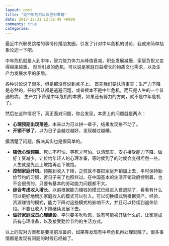 ```yaml
---
layout: post
title: "论中年危机以及应对策略"
date: 2017-12-31 12:58:49 +0800
comments: true
categories: 
---
```


最近中兴职员跳楼的事情传播朋友圈，引发了针对中年危机的讨论，我就来简单抽象论述一下吧。

中年危机就是人到中年，智力能力体力从峰值衰减，职业发展减慢，家庭负担又变得越来越重，
然后引发的危机。可以说是家庭日益增长的物质文化需求，以及生产力发展水平的矛盾。

各种讨论说了很多，但是都没有说到点子上。
首先我们要认清事实：生产力下降是必然的，任何否认都是逃避问题，或者根本不是中年危机，而只是人生的一个普通的坎。
生产力下降是中年危机的本质，如果还有努力的方向，就不是中年危机了。

然后在这种情况下，真正面对问题，你会发现，本质上的问题就是两点：

- **心理预期出现落差**。本来以为可以拼一辈子，结果发现拼不动了。
- **开销不够了**。以为日子会越过越好，发现越过越糟。

摸清楚了问题，解决其实也是很简单的。

- **降低心理预期**。死亡不可怕，等死才可怕。认清现实，安心接受能力下降，做好工资减少，让位给年轻人的心理准备，等时候到了的时候会变得坦然一些。人生就是先走上坡路再走下坡路。
- **控制家庭开销**。预期到收入下降，之前就不要把家庭开销加上去，平时保持勤俭节约的习惯，苦日子来了也照样过。在中国基本的生活开销政府控制着，也不会很贵的，只要有基本的劳动能力问题都不大。
- **综合考虑收入增长**。以前根据能力赚钱的模式已经进入衰退期了，看看有什么可以更好地增加家庭收入的模式可以引入。可以切换模式到根据资产，经验，资源赚钱的模式，能力下降对这些模式的影响不大，并且可以持续到退休阶段。不要让收入下降继续发展下去。
- **做好家庭成员心理建设**。平时要多吹吹风，说有可能被开除什么的，让家庭成员有心理准备，以及接受勤俭节约的生活方式。

以上的应对方案都是要提前准备的，如果等发现有中年危机再处理就晚了。很多事情都是发现有问题的时候已经输了。
